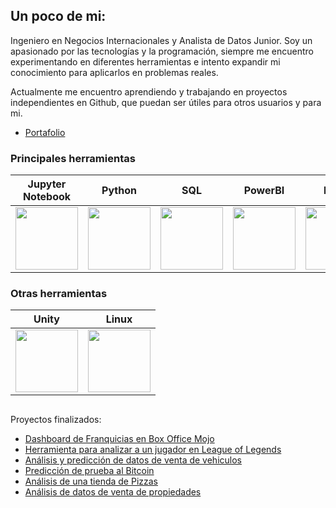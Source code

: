 Un poco de mi:
----------------

Ingeniero en Negocios Internacionales y Analista de Datos Junior. Soy un apasionado por las tecnologías y la programación, siempre me encuentro experimentando en diferentes herramientas e intento expandir mi conocimiento para aplicarlos en problemas reales.  

Actualmente me encuentro aprendiendo y trabajando en proyectos independientes en Github, que puedan ser útiles para otros usuarios y para mi.

- [Portafolio](https://1bryanvalenzuela.github.io)

### Principales herramientas
| Jupyter Notebook | Python | SQL | PowerBI | Excel |
| ---------------- | ------ | --- | ------- | ----- |
| <div align="center"> <img src="https://cdn.jsdelivr.net/gh/devicons/devicon@latest/icons/jupyter/jupyter-original.svg" height=100 width=100/> <div/> | <div align="center"> <img src="https://cdn.jsdelivr.net/gh/devicons/devicon@latest/icons/python/python-original.svg" height=100 width=100/> <div/> | <div align="center"> <img src="https://cdn.jsdelivr.net/gh/devicons/devicon@latest/icons/sqldeveloper/sqldeveloper-original.svg" height=100 width=100/> | <div align="center"> <img src="https://upload.wikimedia.org/wikipedia/commons/c/cf/New_Power_BI_Logo.svg" height=100 width=100/> | <div align="center"> <img src="https://upload.wikimedia.org/wikipedia/commons/3/34/Microsoft_Office_Excel_%282019%E2%80%93present%29.svg" height=100 width=100/> |

### Otras herramientas
| Unity | Linux |
| ----- | ----- |
| <div align="center"> <img src="https://cdn.jsdelivr.net/gh/devicons/devicon@latest/icons/unity/unity-original.svg" height=100 width=100/> <div/> | <div align="center"> <img src="https://cdn.jsdelivr.net/gh/devicons/devicon@latest/icons/linux/linux-original.svg" height=100 width=100/> |

<div id="header" align="right">
  <img src="https://komarev.com/ghpvc/?username=1bryanvalenzuela&style=flat&color=lightgrey" alt=""/>
</div>

Proyectos finalizados:
- [Dashboard de Franquicias en Box Office Mojo](https://github.com/1bryanvalenzuela/Dashboard-Franquicias-MojoBox)
- [Herramienta para analizar a un jugador en League of Legends](https://github.com/1bryanvalenzuela/lol-simple-analysis)
- [Análisis y predicción de datos de venta de vehiculos](https://github.com/1bryanvalenzuela/Listado-Autos-Usados-ML)
- [Predicción de prueba al Bitcoin](https://github.com/1bryanvalenzuela/Testing-Forecast-BTC)
- [Análisis de una tienda de Pizzas](https://github.com/1bryanvalenzuela/Analisis-Pizza-Sales)
- [Análisis de datos de venta de propiedades](https://github.com/1bryanvalenzuela/Analisis-Chile-Propiedades)
